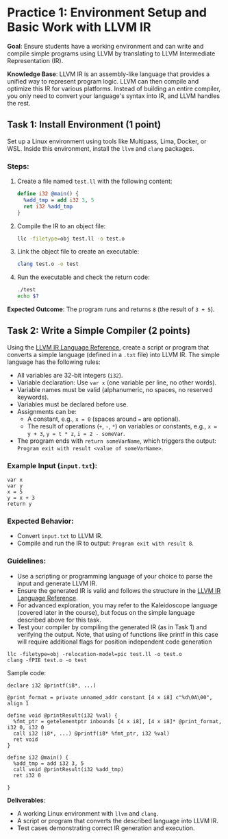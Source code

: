 # Practice 1: Environment Setup and Basic Work with LLVM IR

**Goal**: Ensure students have a working environment and can write and compile simple programs using LLVM by translating to LLVM Intermediate Representation (IR).

**Knowledge Base**: LLVM IR is an assembly-like language that provides a unified way to represent program logic. LLVM can then compile and optimize this IR for various platforms. Instead of building an entire compiler, you only need to convert your language's syntax into IR, and LLVM handles the rest.

## Task 1: Install Environment (1 point)
Set up a Linux environment using tools like Multipass, Lima, Docker, or WSL. Inside this environment, install the `llvm` and `clang` packages.

### Steps:
1. Create a file named `test.ll` with the following content:
   ```llvm
   define i32 @main() {
     %add_tmp = add i32 3, 5
     ret i32 %add_tmp
   }
   ```
2. Compile the IR to an object file:
   ```bash
   llc -filetype=obj test.ll -o test.o
   ```
3. Link the object file to create an executable:
   ```bash
   clang test.o -o test
   ```
4. Run the executable and check the return code:
   ```bash
   ./test
   echo $?
   ```

**Expected Outcome**: The program runs and returns `8` (the result of `3 + 5`).

## Task 2: Write a Simple Compiler (2 points)
Using the [LLVM IR Language Reference](https://llvm.org/docs/LangRef.html), create a script or program that converts a simple language (defined in a `.txt` file) into LLVM IR. The simple language has the following rules:
- All variables are 32-bit integers (`i32`).
- Variable declaration: Use `var x` (one variable per line, no other words).
- Variable names must be valid (alphanumeric, no spaces, no reserved keywords).
- Variables must be declared before use.
- Assignments can be:
  - A constant, e.g., `x = 0` (spaces around `=` are optional).
  - The result of operations (`+`, `-`, `*`) on variables or constants, e.g., `x = y + 3`, `y = t * z`, `i = 2 - someVar`.
- The program ends with `return someVarName`, which triggers the output: `Program exit with result <value of someVarName>`.

### Example Input (`input.txt`):
```
var x
var y
x = 5
y = x + 3
return y
```

### Expected Behavior:
- Convert `input.txt` to LLVM IR.
- Compile and run the IR to output: `Program exit with result 8`.

### Guidelines:
- Use a scripting or programming language of your choice to parse the input and generate LLVM IR.
- Ensure the generated IR is valid and follows the structure in the [LLVM IR Language Reference](https://llvm.org/docs/LangRef.html).
- For advanced exploration, you may refer to the Kaleidoscope language (covered later in the course), but focus on the simple language described above for this task.
- Test your compiler by compiling the generated IR (as in Task 1) and verifying the output. Note, that using of functions like printf in this case will require additional flags for position independent code generation
```
llc -filetype=obj -relocation-model=pic test.ll -o test.o
clang -fPIE test.o -o test
```

Sample code:
```
declare i32 @printf(i8*, ...)

@print_format = private unnamed_addr constant [4 x i8] c"%d\0A\00", align 1

define void @printResult(i32 %val) {
  %fmt_ptr = getelementptr inbounds [4 x i8], [4 x i8]* @print_format, i32 0, i32 0
  call i32 (i8*, ...) @printf(i8* %fmt_ptr, i32 %val)
  ret void
}

define i32 @main() {
  %add_tmp = add i32 3, 5
  call void @printResult(i32 %add_tmp)
  ret i32 0

}
```

**Deliverables**:
- A working Linux environment with `llvm` and `clang`.
- A script or program that converts the described language into LLVM IR.
- Test cases demonstrating correct IR generation and execution.
